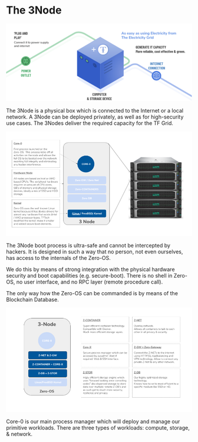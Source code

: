 # The 3Node 

![alt_text](img/3node.png)

The 3Node is a physical box which is connected to the Internet or a local network. A 3Node can be deployed privately, as well as for high-security use cases. The 3Nodes deliver the required capacity for the TF Grid.



![alt_text](img/core_node_kernel.png)

The 3Node boot process is ultra-safe and cannot be intercepted by hackers. It is designed in such a way that no person, not even ourselves, has access to the internals of the Zero-OS.

We do this by means of strong integration with the physical hardware security and boot capabilities (e.g. secure-boot). There is no shell in Zero-OS, no user interface, and no RPC layer (remote procedure call).

The only way how the Zero-OS can be commanded is by means of the Blockchain Database.


![alt_text](img/3node_commanded.png)

Core-0 is our main process manager which will deploy and manage our primitive workloads. There are three types of workloads: compute, storage, & network.
